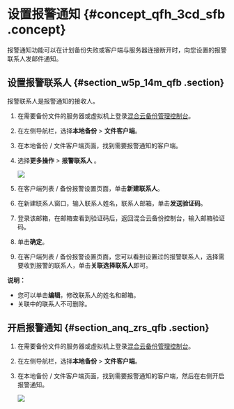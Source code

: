 # 设置报警通知 {#concept_qfh_3cd_sfb .concept}

报警通知功能可以在计划备份失败或客户端与服务器连接断开时，向您设置的报警联系人发邮件通知。

## 设置报警联系人 {#section_w5p_14m_qfb .section}

报警联系人是报警通知的接收人。

1.  在需要备份文件的服务器或虚拟机上登录[混合云备份管理控制台](https://hbr.console.aliyun.com)。
2.  在左侧导航栏，选择**本地备份** \> **文件客户端**。
3.  在本地备份 / 文件客户端页面，找到需要报警通知的客户端。
4.  选择**更多操作** \> **报警联系人** 。

    ![](http://static-aliyun-doc.oss-cn-hangzhou.aliyuncs.com/assets/img/41755/154148448321788_zh-CN.png)

5.  在客户端列表 / 备份报警设置页面，单击**新建联系人**。
6.  在新建联系人窗口，输入联系人姓名，联系人邮箱，单击**发送验证码**。
7.  登录该邮箱，在邮箱查看到验证码后，返回混合云备份控制台，输入邮箱验证码。
8.  单击**确定**。
9.  在客户端列表 / 备份报警设置页面，您可以看到设置过的报警联系人，选择需要收到报警的联系人，单击**关联选择联系人**即可。

**说明：** 

-   您可以单击**编辑**，修改联系人的姓名和邮箱。
-   关联中的联系人不可删除。

## 开启报警通知 {#section_anq_zrs_qfb .section}

1.  在需要备份文件的服务器或虚拟机上登录[混合云备份管理控制台](https://hbr.console.aliyun.com)。
2.  在左侧导航栏，选择**本地备份** \> **文件客户端**。
3.  在本地备份 / 文件客户端页面，找到需要报警通知的客户端，然后在右侧开启报警通知。

    ![](http://static-aliyun-doc.oss-cn-hangzhou.aliyuncs.com/assets/img/41755/154148448321789_zh-CN.png)



